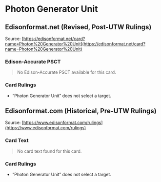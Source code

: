 # Photon Generator Unit

## Edisonformat.net (Revised, Post-UTW Rulings)

Source: [https://edisonformat.net/card?name=Photon%20Generator%20Unit](https://edisonformat.net/card?name=Photon%20Generator%20Unit)

### Edison-Accurate PSCT

> No Edison-Accurate PSCT available for this card.

### Card Rulings

*   “Photon Generator Unit” does not select a target.


## Edisonformat.com (Historical, Pre-UTW Rulings)

Source: [https://www.edisonformat.com/rulings](https://www.edisonformat.com/rulings)

### Card Text

> No card text found for this card.

### Card Rulings

*   “Photon Generator Unit” does not select a target.



